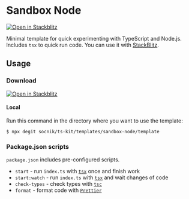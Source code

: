 # Sandbox Node

<!-- Source StackBlitz URL: https://stackblitz.com/fork/github/socnik/ts-kit/tree/main/templates/sandbox-node/template?title=TS Kit Sandbox Node.js&file=src/index.ts&hideNavigation=true&hidedevtools=true&view=editor&startScript=start:watch&terminalHeight=40 -->

[![Open in Stackblitz](https://developer.stackblitz.com/img/open_in_stackblitz.svg)](https://stackblitz.com/fork/github/socnik/ts-kit/tree/main/templates/sandbox-node/template?title=TS%20Kit%20Sandbox%20Node.js&file=src/index.ts&hideNavigation=true&hidedevtools=true&view=editor&startScript=start:watch&terminalHeight=40)

Minimal template for quick experimenting with TypeScript and Node.js. Includes `tsx` to quick run code.
You can use it with [StackBlitz](https://stackblitz.com).

## Usage

### Download

[![Open in Stackblitz](https://developer.stackblitz.com/img/open_in_stackblitz_small.svg)](https://stackblitz.com/fork/github/socnik/ts-kit/tree/main/templates/sandbox-node/template?title=TS%20Kit%20Sandbox%20Node.js&file=src/index.ts&hideNavigation=true&hidedevtools=true&view=editor&startScript=start:watch&terminalHeight=40)

#### Local

Run this command in the directory where you want to use the template:

```shell
$ npx degit socnik/ts-kit/templates/sandbox-node/template
```

### Package.json scripts

`package.json` includes pre-configured scripts.

- `start` - run `index.ts` with [`tsx`](https://github.com/privatenumber/tsx) once and finish work
- `start:watch` - run `index.ts` with [`tsx`](https://github.com/privatenumber/tsx) and wait changes of code
- `check-types` - check types with [`tsc`](https://github.com/microsoft/TypeScript)
- `format` - format code with [`Prettier`](https://prettier.io)
